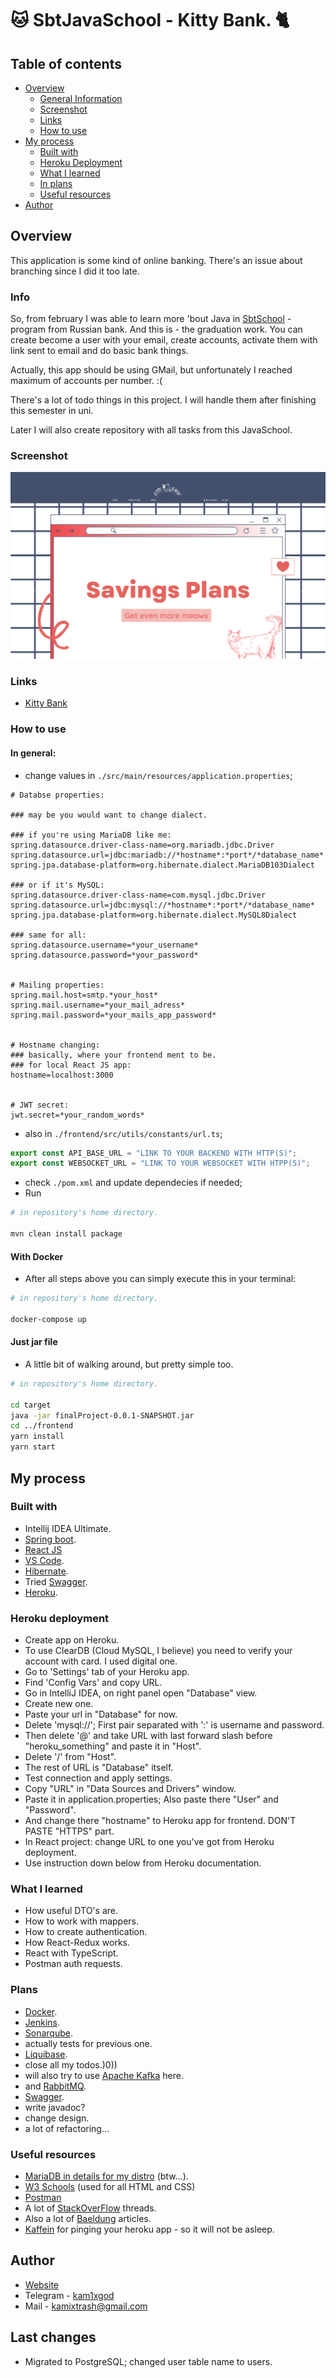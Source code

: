 # 🐱 SbtJavaSchool - Kitty Bank. 🐈

## Table of contents

- [Overview](#overview)
  - [General Information](#info)
  - [Screenshot](#screenshot)
  - [Links](#links)
  - [How to use](#how-to-use)
- [My process](#my-process)
  - [Built with](#built-with)
  - [Heroku Deployment](#heroku-deployment)
  - [What I learned](#what-i-learned)
  - [In plans](#plans)
  - [Useful resources](#useful-resources)
- [Author](#author)

## Overview

This application is some kind of online banking. There's an issue about branching since I did it too late.

### Info

So, from february I was able to learn more 'bout Java in [SbtSchool](https://github.com/kam1xgod/sbtJavaSchool_2022) - program from Russian bank.
And this is - the graduation work. You can create become a user with your email, create accounts, 
activate them with link sent to email and do basic bank things.

Actually, this app should be using GMail, but unfortunately I reached maximum of accounts per number. :(

There's a lot of todo things in this project. I will handle them after finishing this semester in uni.

Later I will also create repository with all tasks from this JavaSchool. 

### Screenshot

![Home page](./screenshot.png)

### Links

- [Kitty Bank](https://sbtfinalproj.herokuapp.com/)

### How to use

#### In general:

- change values in `./src/main/resources/application.properties`;
``` properties 
# Databse properties:

### may be you would want to change dialect.

### if you're using MariaDB like me:
spring.datasource.driver-class-name=org.mariadb.jdbc.Driver
spring.datasource.url=jdbc:mariadb://*hostname*:*port*/*database_name*
spring.jpa.database-platform=org.hibernate.dialect.MariaDB103Dialect

### or if it's MySQL:
spring.datasource.driver-class-name=com.mysql.jdbc.Driver
spring.datasource.url=jdbc:mysql://*hostname*:*port*/*database_name*
spring.jpa.database-platform=org.hibernate.dialect.MySQL8Dialect

### same for all:
spring.datasource.username=*your_username*
spring.datasource.password=*your_password*


# Mailing properties:
spring.mail.host=smtp.*your_host*
spring.mail.username=*your_mail_adress*
spring.mail.password=*your_mails_app_password*


# Hostname changing:
### basically, where your frontend ment to be.
### for local React JS app: 
hostname=localhost:3000


# JWT secret:
jwt.secret=*your_random_words*
```
- also in `./frontend/src/utils/constants/url.ts`;
``` TypeScript
export const API_BASE_URL = "LINK TO YOUR BACKEND WITH HTTP(S)";
export const WEBSOCKET_URL = "LINK TO YOUR WEBSOCKET WITH HTPP(S)";
```
- check `./pom.xml` and update dependecies if needed;
- Run
``` bash
# in repository's home directory.

mvn clean install package
```

#### With Docker

- After all steps above you can simply execute this in your terminal:

``` bash
# in repository's home directory.

docker-compose up
```

#### Just jar file

- A little bit of walking around, but pretty simple too.

``` bash
# in repository's home directory.

cd target
java -jar finalProject-0.0.1-SNAPSHOT.jar
cd ../frontend
yarn install
yarn start
```

## My process

### Built with

- Intellij IDEA Ultimate.
- [Spring boot](https://start.spring.io/).
- [React JS](https://reactjs.org/)
- [VS Code](https://code.visualstudio.com/).
- [Hibernate](https://hibernate.org/).
- Tried [Swagger](https://swagger.io/).
- [Heroku](https://www.heroku.com).

### Heroku deployment

- Create app on Heroku.
- To use ClearDB (Cloud MySQL, I believe) you need to verify your account with card. I used digital one.
- Go to 'Settings' tab of your Heroku app.
- Find 'Config Vars' and copy URL.
- Go in IntelliJ IDEA, on right panel open "Database" view.
- Create new one.
- Paste your url in "Database" for now.
- Delete 'mysql://'; First pair separated with ':' is username and password.
- Then delete '@' and take URL with last forward slash before "heroku_something" and paste it in "Host".
- Delete '/' from "Host".
- The rest of URL is "Database" itself.
- Test connection and apply settings.
- Copy "URL" in "Data Sources and Drivers" window.
- Paste it in application.properties; Also paste there "User" and "Password".
- And change there "hostname" to Heroku app for frontend. DON'T PASTE "HTTPS" part.
- In React project: change URL to one you've got from Heroku deployment.
- Use instruction down below from Heroku documentation.

### What I learned

- How useful DTO's are.
- How to work with mappers.
- How to create authentication.
- How React-Redux works.
- React with TypeScript.
- Postman auth requests.

### Plans

- [Docker](https://www.docker.com/).
- [Jenkins](https://www.jenkins.io/).
- [Sonarqube](https://www.sonarqube.org/).
- actually tests for previous one.
- [Liquibase](https://www.liquibase.com).
- close all my todos.)0))
- will also try to use [Apache Kafka](https://kafka.apache.org/) here.
- and [RabbitMQ](https://www.rabbitmq.com/).
- [Swagger](https://swagger.io/).
- write javadoc?
- change design.
- a lot of refactoring... 

### Useful resources

- [MariaDB in details for my distro](https://wiki.archlinux.org/title/MariaDB) (btw...).
- [W3 Schools](https://www.w3schools.com/) (used for all HTML and CSS)
- [Postman](https://www.postman.com/)
- A lot of [StackOverFlow](https://stackoverflow.com/) threads.
- Also a lot of [Baeldung](https://www.baeldung.com/) articles.
- [Kaffein](http://kaffeine.herokuapp.com/) for pinging your heroku app - so it will not be asleep.

## Author

- [Website](https://kamixtrash.netlify.app/)
- Telegram - [kam1xgod](https://t.me/kamixgod)
- Mail - [kamixtrash@gmail.com](mailto:kamixtrash@gmail.com)


## Last changes

- Migrated to PostgreSQL; changed user table name to users.
